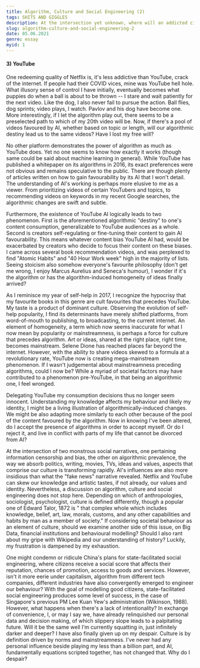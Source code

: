 ```yaml
---
title: Algorithm, Culture and Social Engineering (2)
tags: SHITS AND GIGGLES
description: At the intersection yet unknown, where will an addicted civilization relinquished of its decision-making spiral down to? (Part 2)
slug: algorithm-culture-and-social-engineering-2
date: 05.06.2021
genre: essay
myid: 1
---
```



#### 3) YouTube

One redeeming quality of Netflix is, it's less addictive than YouTube, crack of the internet. If people had their COVID vices, mine was YouTube hell hole. What illusory sense of control I have initially, eventually becomes what puppies do when a ball is about to be thrown -- I stare and wait patiently for the next video. Like the dog, I also never fail to pursue the action. Ball flies, dog sprints; video plays, I watch. Pavlov and his dog have become one. More interestingly, if I let the algorithm play out, there seems to be a preselected path to which of my 20th video will be. Now, if there's a pool of videos favoured by AI, whether based on topic or length, will our algorithmic destiny lead us to the same videos? Have I lost my free will?

No other platform demonstrates the power of algorithm as much as YouTube does. Yet no one seems to know how exactly it works (though same could be said about machine learning in general). While YouTube has published a whitepaper on its algorithms in 2016, its exact preferences were not obvious and remains speculative to the public. There are though plenty of articles written on how to gain favourability by its AI that I won't detail. The understanding of AI's working is perhaps more elusive to me as a viewer. From prioritizing videos of certain YouTubers and topics, to recommending videos on keywords in my recent Google searches, the algorithmic changes are swift and subtle. 

Furthermore, the existence of YouTube AI logically leads to two phenomenon. First is the aforementioned algorithmic "destiny" to one's content consumption, generalizable to YouTube audiences as a whole. Second is creators self-regulating or fine-tuning their content to gain AI favourability. This means whatever content bias YouTube AI had, would be exacerbated by creators who decide to focus their content on these biases. I came across several book recommendation videos, and was perplexed to find "Atomic Habits" and "40 Hour Work week" high in the majority of lists. Seeing stoicism also somehow everyone's favourite philosophy (don't get me wrong, I enjoy Marcus Aurelius and Seneca's humour), I wonder if it's the algorithm or has the algorithm-induced homogeneity of ideas finally arrived? 

As I reminisce my year of self-help in 2017, I recognize the hypocrisy that my favourite books in this genre are cult favourites that precedes YouTube. My taste is a product of dominant culture. Observing the evolution of self-help popularity, I find its determinants have merely shifted platforms, from word-of-mouth to publishing, to broadcasting, to the current internet. An element of homogeneity, a term which now seems inaccurate for what I now mean by popularity or mainstreamness, is perhaps a force for culture that precedes algorithm. Art or ideas, shared at the right place, right time, becomes mainstream. Selene Dione has reached places far beyond the internet. However, with the ability to share videos skewed to a formula at a revolutionary rate, YouTube now is creating mega-mainstream phenomenon. If I wasn't judgemental about mainstreamness preceding algorithms, could I now be? While a myriad of societal factors may have contributed to a phenomenon pre-YouTube, in that being an algorithmic one, I feel wronged.   

Delegating YouTube my consumption decisions thus no longer seem innocent. Understanding my knowledge affects my behaviour and likely my identity, I might be a living illustration of algorithmically-induced changes. We might be also adapting more similarly to each other because of the pool of the content favoured by the algorithm. Now in knowing I've been altered, do I accept the presence of algorithms in order to accept myself. Or do I reject it, and live in conflict with parts of my life that cannot be divorced from AI?

At the intersection of two monstrous social narratives, one pertaining information censorship and bias, the other on algorithmic prevalence, the way we absorb politics, writing, movies, TVs, ideas and values, aspects that comprise our culture is transforming rapidly. AI's influences are also more insidious than what the "fake news" narrative revealed. Netflix and YouTube can skew our knowledge and artistic tastes, if not already, our values and identity. Nevertheless, a discussion on algorithm, culture and social engineering does not stop here. Depending on which of anthropologies, sociologist, psychologist, culture is defined differently, though a popular one of Edward Talor, 1872 is " that complex whole which includes knowledge, belief, art, law, morals, customs, and any other capabilities and habits by man as a member of society." If considering societal behaviour as an element of culture, should we examine another side of this issue, on Big Data, financial institutions and behavioural modelling? Should I also rant about my gripe with Wikipedia and our understanding of history? Luckily, my frustration is dampened by my exhaustion. 

One might condemn or ridicule China's plans for state-facilitated social engineering, where citizens receive a social score that affects their reputation, chances of promotion, access to goods and services. However, isn't it more eerie under capitalism, algorithm from different tech companies, different industries have also convergently emerged to engineer our behaviour? With the goal of modelling good citizens, state-facilitated social engineering produces some level of success, in the case of Singapore's previous PM Lee Kuan Yew's administration (Wikinson, 1988). However, what happens when there's a lack of intentionality? In exchange of convenience, I, or may I say we, have already relinquished our personal data and decision making, of which slippery slope leads to a palpitating future. Will it be the same well I'm currently squatting in, just infinitely darker and deeper? I have also finally given up on my despair. Culture is by definition driven by norms and mainstreamness.  I've never had any personal influence beside playing my less than a billion part, and AI, fundamentally equations scripted together, has not changed that. Why do I despair? 
